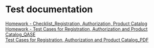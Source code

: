 # Test documentation  
[Homework - Checklist_Registration, Authorization, Product Catalog](https://docs.google.com/spreadsheets/d/189EKhVJ4yraRebp_qshSJNOhojF-be1TDbqYsy3PvQc/edit?usp=sharing)  
[Homework - Test Cases for Registration, Authorization and Product Catalog_QASE](https://app.qase.io/project/G7?previewMode=side&suite=12)  
[Test Cases for Registration, Authorization and Product Catalog_PDF](https://github.com/alevtinasemeniuk/docs/blob/main/Test%20Cases.pdf)
